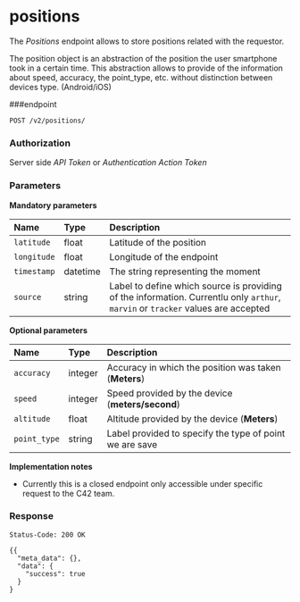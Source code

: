 # positions

The *Positions* endpoint allows to store positions related with the requestor.

The position object is an abstraction of the position the user smartphone took in a certain time. This abstraction allows to provide of the information about speed, accuracy, the point_type, etc. without distinction between devices type. (Android/iOS)

###endpoint

```
POST /v2/positions/
```
### Authorization

Server side *API Token* or *Authentication Action Token*

### Parameters

**Mandatory parameters**

Name | Type | Description
:--- | :--- | :---
`latitude` | float | Latitude of the position
`longitude` | float | Longitude of the endpoint
`timestamp` | datetime | The string representing the moment
`source` | string | Label to define which source is providing of the information. Currentlu only `arthur`, `marvin` or `tracker` values are accepted

**Optional parameters**

Name | Type | Description
:--- | :--- | :---
`accuracy` | integer | Accuracy in which the position was taken (**Meters**)
`speed` | integer | Speed provided by the device (**meters/second**)
`altitude` | float | Altitude provided by the device (**Meters**)
`point_type` | string | Label provided to specify the type of point we are save

**Implementation notes**

* Currently this is a closed endpoint only accessible under specific request to the C42 team.

### Response

```
Status-Code: 200 OK
```

```
{{
  "meta_data": {},
  "data": {
    "success": true
  }
}
```
